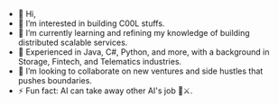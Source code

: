 - 👋 Hi,
- 👀 I’m interested in building C00L stuffs.
- 🌱 I’m currently learning and refining my knowledge of building distributed scalable services.
- 💼 Experienced in Java, C#, Python, and more, with a background in Storage, Fintech, and Telematics industries.
- 🤝 I’m looking to collaborate on new ventures and side hustles that pushes boundaries.
- ⚡ Fun fact: AI can take away other AI's job 🤖⚔️.
